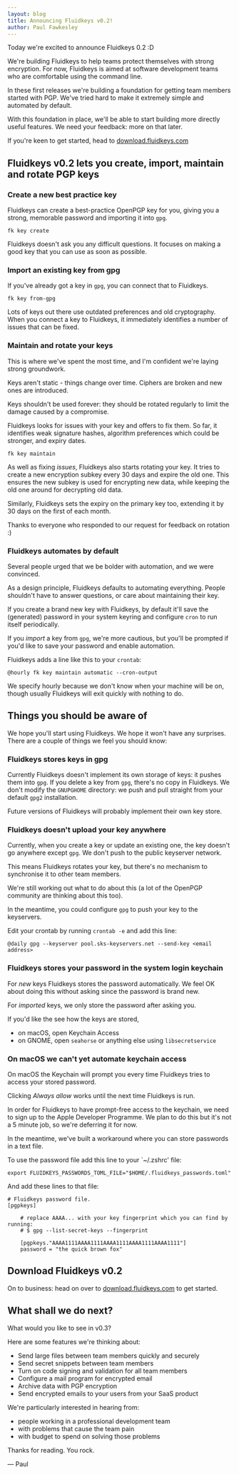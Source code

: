 ```yaml
---
layout: blog
title: Announcing Fluidkeys v0.2!
author: Paul Fawkesley
---
```


Today we're excited to announce Fluidkeys 0.2 :D

We're building Fluidkeys to help teams protect themselves with strong encryption. For now, Fluidkeys is aimed at software development teams who are comfortable using the command line.

In these first releases we're building a foundation for getting team members started with PGP. We've tried hard to make it extremely simple and automated by default.

With this foundation in place, we'll be able to start building more directly useful features. We need your feedback: more on that later.

If you're keen to get started, head to [download.fluidkeys.com](https://download.fluidkeys.com)

## Fluidkeys v0.2 lets you create, import, maintain and rotate PGP keys

### Create a new best practice key

Fluidkeys can create a best-practice OpenPGP key for you, giving you a strong,
memorable password and importing it into `gpg`.

`fk key create`

Fluidkeys doesn't ask you any difficult questions. It focuses on making a good key that you can use as soon as possible.

### Import an existing key from gpg

If you've already got a key in `gpg`, you can connect that to Fluidkeys.

`fk key from-gpg`

Lots of keys out there use outdated preferences and old cryptography. When you connect a key to Fluidkeys, it immediately identifies a number of issues that can be fixed.

### Maintain and rotate your keys

This is where we've spent the most time, and I'm confident we're laying strong groundwork.

Keys aren't static - things change over time. Ciphers are broken and new ones are introduced.

Keys shouldn't be used forever: they should be rotated regularly to limit the damage caused by a compromise.

Fluidkeys looks for issues with your key and offers to fix them. So far, it identifies weak signature hashes, algorithm preferences which could be stronger, and expiry dates.

`fk key maintain`

As well as fixing *issues*, Fluidkeys also starts rotating your key. It tries to create a new encryption subkey every 30 days and expire the old one. This ensures the new subkey is used for encrypting new data, while keeping the old one around for decrypting old data.

Similarly, Fluidkeys sets the expiry on the primary key too, extending it by 30 days on the first of each month.

Thanks to everyone who responded to our request for feedback on rotation :)

### Fluidkeys automates by default

Several people urged that we be bolder with automation, and we were convinced.

As a design principle, Fluidkeys defaults to automating everything. People shouldn't have to answer questions, or care about maintaining their key.

If you create a brand new key with Fluidkeys, by default it'll save the (generated) password in your system keyring and configure `cron` to run itself periodically.

If you *import* a key from `gpg`, we're more cautious, but you'll be prompted if you'd like to save your password and enable automation.

Fluidkeys adds a line like this to your `crontab`:

```
@hourly fk key maintain automatic --cron-output
```

We specify hourly because we don't know when your machine will be on, though usually Fluidkeys will exit quickly with nothing to do.

## Things you should be aware of

We hope you'll start using Fluidkeys. We hope it won't have any surprises. There are a couple of things we feel you should know:

### Fluidkeys stores keys in gpg

Currently Fluidkeys doesn't implement its own storage of keys: it pushes them into `gpg`. If you delete a key from `gpg`, there's no copy in Fluidkeys. We don't modify the `GNUPGHOME` directory: we push and pull straight from your default `gpg2` installation.

Future versions of Fluidkeys will probably implement their own key store.

### Fluidkeys doesn't upload your key anywhere

Currently, when you create a key or update an existing one, the key doesn't go anywhere except `gpg`. We don't push to the public keyserver network.

This means Fluidkeys rotates your key, but there's no mechanism to synchronise it to other team members.

We're still working out what to do about this (a lot of the OpenPGP community are thinking about this too).

In the meantime, you could configure `gpg` to push your key to the keyservers.

Edit your crontab by running `crontab -e` and add this line:

```
@daily gpg --keyserver pool.sks-keyservers.net --send-key <email address>
```

### Fluidkeys stores your password in the system login keychain

For *new* keys Fluidkeys stores the password automatically. We feel OK about doing this without asking since the password is brand new.

For *imported* keys, we only store the password after asking you.

If you'd like the see how the keys are stored,

* on macOS, open Keychain Access
* on GNOME, open `seahorse` or anything else using `libsecretservice`

### On macOS we can't yet automate keychain access

On macOS the Keychain will prompt you every time Fluidkeys tries to access your stored password.

Clicking *Always allow* works until the next time Fluidkeys is run.

In order for Fluidkeys to have prompt-free access to the keychain, we need to sign up to the Apple Developer Programme. We plan to do this but it's not a 5 minute job, so we're deferring it for now.

In the meantime, we've built a workaround where you can store passwords in a text file.

To use the password file add this line to your `~/.zshrc' file:

```
export FLUIDKEYS_PASSWORDS_TOML_FILE="$HOME/.fluidkeys_passwords.toml"
```

And add these lines to that file:

```
# Fluidkeys password file.
[pgpkeys]

    # replace AAAA... with your key fingerprint which you can find by running:
    # $ gpg --list-secret-keys --fingerprint

    [pgpkeys."AAAA1111AAAA1111AAAA1111AAAA1111AAAA1111"]
    password = "the quick brown fox"
```

## Download Fluidkeys v0.2

On to business: head on over to [download.fluidkeys.com](https://download.fluidkeys.com) to get started.

## What shall we do next?

What would you like to see in v0.3?

Here are some features we're thinking about:

* Send large files between team members quickly and securely
* Send secret snippets between team members
* Turn on code signing and validation for all team members
* Configure a mail program for encrypted email
* Archive data with PGP encryption
* Send encrypted emails to your users from your SaaS product

We're particularly interested in hearing from:

* people working in a professional development team
* with problems that cause the team pain
* with budget to spend on solving those problems

Thanks for reading. You rock.

— Paul
